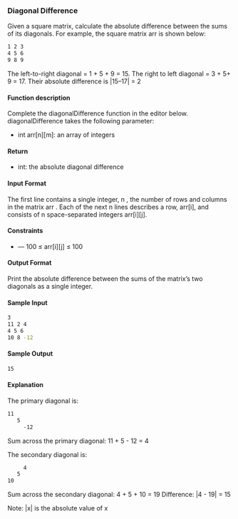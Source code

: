 ### Diagonal Difference

Given a square matrix, calculate the absolute difference between the sums of its diagonals. For example, the square matrix arr is shown below:

```bash
1 2 3
4 5 6
9 8 9 
```

The left-to-right diagonal = 1 + 5 + 9 = 15. The right to left diagonal = 3 + 5+ 9 = 17. Their absolute difference is |15–17| = 2 

#### Function description
Complete the diagonalDifference function in the editor below. diagonalDifference takes the following parameter:

* int arr[n][m]: an array of integers

#### Return

* int: the absolute diagonal difference

#### Input Format

The first line contains a single integer, n , the number of rows and columns in the matrix arr .
Each of the next n lines describes a row, arr[i], and consists of n space-separated integers arr[i][j].

#### Constraints
* — 100 ≤ arr[i][j] ≤ 100

#### Output Format
Print the absolute difference between the sums of the matrix’s two diagonals as a single integer.

#### Sample Input

```bash
3
11 2 4
4 5 6
10 8 -12
```

#### Sample Output

```bash
15
```

#### Explanation
The primary diagonal is:

```bash
11
   5
     -12
```

Sum across the primary diagonal: 11 + 5 - 12 = 4

The secondary diagonal is:

```bash
     4
   5
10
```

Sum across the secondary diagonal: 4 + 5 + 10 = 19
Difference: |4 - 19| = 15

Note: |x| is the absolute value of x
